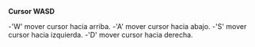   **Cursor WASD**
  
  -'W' mover cursor hacia arriba.
  -'A' mover cursor hacia abajo.
  -'S' mover cursor hacia izquierda.
  -'D' mover cursor hacia derecha.
